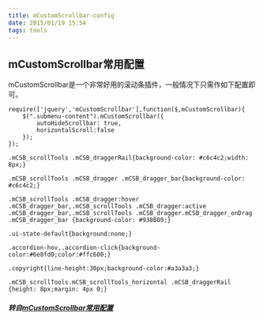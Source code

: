 ```yaml
---
title: mCustomScrollbar-config
date: 2015/01/19 15:54
tags: tools
---
```


## mCustomScrollbar常用配置

mCustomScrollbar是一个非常好用的滚动条插件，一般情况下只需作如下配置即可。  

```
require(['jquery','mCustomScrollbar'],function($,mCustomScrollbar){
    $(".submenu-content").mCustomScrollbar({
        autoHideScrollbar: true,
        horizontalScroll:false
    });
});
```

```
.mCSB_scrollTools .mCSB_draggerRail{background-color: #c6c4c2;width: 8px;}

.mCSB_scrollTools .mCSB_dragger .mCSB_dragger_bar{background-color: #c6c4c2;}

.mCSB_scrollTools .mCSB_dragger:hover .mCSB_dragger_bar,.mCSB_scrollTools .mCSB_dragger:active .mCSB_dragger_bar,.mCSB_scrollTools .mCSB_dragger.mCSB_dragger_onDrag .mCSB_dragger_bar {background-color: #938B89;}

.ui-state-default{background:none;}

.accordion-hov,.accordion-click{background-color:#6e8fd0;color:#ffc600;}

.copyright{line-height:30px;background-color:#a3a3a3;}

.mCSB_scrollTools.mCSB_scrollTools_horizontal .mCSB_draggerRail {height: 8px;margin: 4px 0;}
```

##### 转自[mCustomScrollbar常用配置](https://my.oschina.net/luweiweiwei/blog/369341)